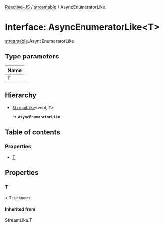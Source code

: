 [Reactive-JS](../README.md) / [streamable](../modules/streamable.md) / AsyncEnumeratorLike

# Interface: AsyncEnumeratorLike<T\>

[streamable](../modules/streamable.md).AsyncEnumeratorLike

## Type parameters

| Name |
| :------ |
| `T` |

## Hierarchy

- [`StreamLike`](observable.StreamLike.md)<`void`, `T`\>

  ↳ **`AsyncEnumeratorLike`**

## Table of contents

### Properties

- [T](streamable.AsyncEnumeratorLike.md#t)

## Properties

### T

• **T**: `unknown`

#### Inherited from

StreamLike.T
